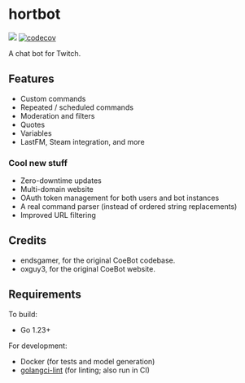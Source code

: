 # hortbot

[![](https://github.com/hortbot/hortbot/workflows/CI/badge.svg?branch=master)](https://github.com/hortbot/hortbot/actions?query=workflow%3ACI+branch%3Amaster)
[![codecov](https://codecov.io/gh/hortbot/hortbot/branch/master/graph/badge.svg)](https://codecov.io/gh/hortbot/hortbot)

A chat bot for Twitch.

## Features

-   Custom commands
-   Repeated / scheduled commands
-   Moderation and filters
-   Quotes
-   Variables
-   LastFM, Steam integration, and more

### Cool new stuff

-   Zero-downtime updates
-   Multi-domain website
-   OAuth token management for both users and bot instances
-   A real command parser (instead of ordered string replacements)
-   Improved URL filtering

## Credits

-   endsgamer, for the original CoeBot codebase.
-   oxguy3, for the original CoeBot website.

## Requirements

To build:

-   Go 1.23+

For development:

-   Docker (for tests and model generation)
-   [golangci-lint](https://github.com/golangci/golangci-lint) (for linting; also run in CI)
